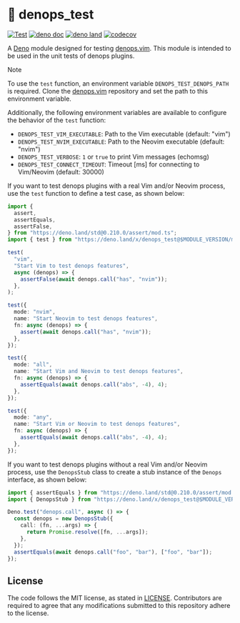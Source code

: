 # 📝 denops_test

[![Test](https://github.com/vim-denops/deno-denops-test/actions/workflows/test.yml/badge.svg)](https://github.com/vim-denops/deno-denops-test/actions/workflows/test.yml)
[![deno doc](https://doc.deno.land/badge.svg)](https://doc.deno.land/https/deno.land/x/denops_test/mod.ts)
[![deno land](http://img.shields.io/badge/available%20on-deno.land/x/denops__test-lightgrey.svg?logo=deno)](https://deno.land/x/denops_test)
[![codecov](https://codecov.io/github/vim-denops/deno-denops-test/branch/main/graph/badge.svg?token=X9O5XB4O1S)](https://codecov.io/github/vim-denops/deno-denops-test)

A [Deno] module designed for testing [denops.vim]. This module is intended to be
used in the unit tests of denops plugins.

[deno]: https://deno.land/
[denops.vim]: https://github.com/vim-denops/denops.vim

> [!NOTE]
>
> To use the `test` function, an environment variable `DENOPS_TEST_DENOPS_PATH`
> is required. Clone the [denops.vim] repository and set the path to this
> environment variable.
>
> Additionally, the following environment variables are available to configure
> the behavior of the `test` function:
>
> - `DENOPS_TEST_VIM_EXECUTABLE`: Path to the Vim executable (default: "vim")
> - `DENOPS_TEST_NVIM_EXECUTABLE`: Path to the Neovim executable (default:
>   "nvim")
> - `DENOPS_TEST_VERBOSE`: `1` or `true` to print Vim messages (echomsg)
> - `DENOPS_TEST_CONNECT_TIMEOUT`: Timeout [ms] for connecting to Vim/Neovim
>   (default: 30000)

If you want to test denops plugins with a real Vim and/or Neovim process, use
the `test` function to define a test case, as shown below:

```typescript
import {
  assert,
  assertEquals,
  assertFalse,
} from "https://deno.land/std@0.210.0/assert/mod.ts";
import { test } from "https://deno.land/x/denops_test@$MODULE_VERSION/mod.ts";

test(
  "vim",
  "Start Vim to test denops features",
  async (denops) => {
    assertFalse(await denops.call("has", "nvim"));
  },
);

test({
  mode: "nvim",
  name: "Start Neovim to test denops features",
  fn: async (denops) => {
    assert(await denops.call("has", "nvim"));
  },
});

test({
  mode: "all",
  name: "Start Vim and Neovim to test denops features",
  fn: async (denops) => {
    assertEquals(await denops.call("abs", -4), 4);
  },
});

test({
  mode: "any",
  name: "Start Vim or Neovim to test denops features",
  fn: async (denops) => {
    assertEquals(await denops.call("abs", -4), 4);
  },
});
```

If you want to test denops plugins without a real Vim and/or Neovim process, use
the `DenopsStub` class to create a stub instance of the `Denops` interface, as
shown below:

```typescript
import { assertEquals } from "https://deno.land/std@0.210.0/assert/mod.ts";
import { DenopsStub } from "https://deno.land/x/denops_test@$MODULE_VERSION/mod.ts";

Deno.test("denops.call", async () => {
  const denops = new DenopsStub({
    call: (fn, ...args) => {
      return Promise.resolve([fn, ...args]);
    },
  });
  assertEquals(await denops.call("foo", "bar"), ["foo", "bar"]);
});
```

## License

The code follows the MIT license, as stated in [LICENSE](./LICENSE).
Contributors are required to agree that any modifications submitted to this
repository adhere to the license.
